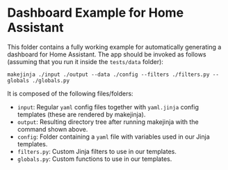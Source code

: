 # Dashboard Example for Home Assistant

This folder contains a fully working example for automatically generating a dashboard for Home Assistant.
The app should be invoked as follows (assuming that you run it inside the `tests/data` folder):

`makejinja ./input ./output --data ./config --filters ./filters.py --globals ./globals.py`

It is composed of the following files/folders:

- `input`: Regular `yaml` config files together with `yaml.jinja` config templates (these are rendered by makejinja).
- `output`: Resulting directory tree after running makejinja with the command shown above.
- `config`: Folder containing a `yaml` file with variables used in our Jinja templates.
- `filters.py`: Custom Jinja filters to use in our templates.
- `globals.py`: Custom functions to use in our templates.
